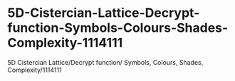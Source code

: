 # 5D-Cistercian-Lattice-Decrypt-function-Symbols-Colours-Shades-Complexity-1114111
5D Cistercian Lattice/Decrypt function/ Symbols, Colours, Shades, Complexity/1114111
